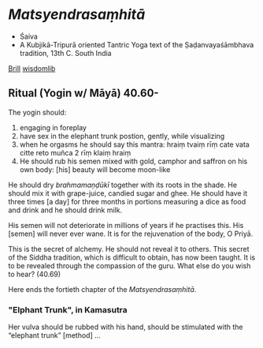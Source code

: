 
# *Matsyendrasaṃhitā*

- Śaiva
- A Kubjikā-Tripurā oriented Tantric Yoga text of the Ṣaḍanvayaśāmbhava tradition, 13th C. South India

[Brill](https://brill.com/display/book/edcoll/9789004432802/BP000023.xml#ref_FN000857)
[wisdomlib](https://www.wisdomlib.org/definition/matsyendrasamhita)



## Ritual (Yogin w/ Māyā) 40.60-

The yogin should:
1. engaging in foreplay
2. have sex in the elephant trunk postion, gently, while visualizing
3. when he orgasms he should say this mantra: hraiṃ tvaiṃ rīṃ cate vata citte reto muñca 2 rīṃ klaiṃ hraiṃ
4. He should rub his semen mixed with gold, camphor and saffron on his own body: [his] beauty will become moon-like

He should dry _brahmamaṇḍūkī_ together with its roots in the shade. He should mix it with grape-juice, candied sugar and ghee.  He should have it three times [a day] for three months in portions measuring a dice as food and drink and he should drink milk. 

His semen will not deteriorate in millions of years if he practises this. His [semen] will never ever wane. It is for the rejuvenation of the body, O Priyā.

This is the secret of alchemy. He should not reveal it to others. This secret of the Siddha tradition, which is difficult to obtain, has now been taught. It is to be revealed through the compassion of the guru. What else do you wish to hear? (40.69)

Here ends the fortieth chapter of the _Matsyendrasaṃhitā_.


### "Elphant Trunk", in Kamasutra

Her vulva should be rubbed with his hand, should be stimulated with the “elephant trunk” [method] …